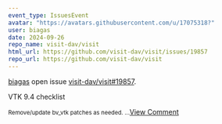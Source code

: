 ```yaml
---
event_type: IssuesEvent
avatar: "https://avatars.githubusercontent.com/u/17075318?"
user: biagas
date: 2024-09-26
repo_name: visit-dav/visit
html_url: https://github.com/visit-dav/visit/issues/19857
repo_url: https://github.com/visit-dav/visit
---
```


<a href='https://github.com/biagas' target='_blank'>biagas</a> open issue <a href='https://github.com/visit-dav/visit/issues/19857' target='_blank'>visit-dav/visit#19857</a>.

<p>VTK 9.4 checklist</p><small>Remove/update bv_vtk patches as needed....</small><a href='https://github.com/visit-dav/visit/issues/19857' target='_blank'>View Comment</a>